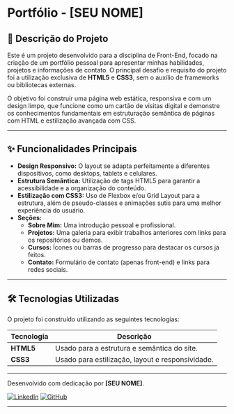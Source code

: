# Portfólio - [SEU NOME]

## 📝 Descrição do Projeto

Este é um projeto desenvolvido para a disciplina de Front-End, focado na criação de um portfólio pessoal para apresentar minhas habilidades, projetos e informações de contato. O principal desafio e requisito do projeto foi a utilização exclusiva de **HTML5** e **CSS3**, sem o auxílio de frameworks ou bibliotecas externas.

O objetivo foi construir uma página web estática, responsiva e com um design limpo, que funcione como um cartão de visitas digital e demonstre os conhecimentos fundamentais em estruturação semântica de páginas com HTML e estilização avançada com CSS.

---

## ✨ Funcionalidades Principais

* **Design Responsivo:** O layout se adapta perfeitamente a diferentes dispositivos, como desktops, tablets e celulares.
* **Estrutura Semântica:** Utilização de tags HTML5 para garantir a acessibilidade e a organização do conteúdo.
* **Estilização com CSS3:** Uso de Flexbox e/ou Grid Layout para a estrutura, além de pseudo-classes e animações sutis para uma melhor experiência do usuário.
* **Seções:**
    * **Sobre Mim:** Uma introdução pessoal e profissional.
    * **Projetos:** Uma galeria para exibir trabalhos anteriores com links para os repositórios ou demos.
    * **Cursos:** Ícones ou barras de progresso para destacar os cursos ja feitos.
    * **Contato:** Formulário de contato (apenas front-end) e links para redes sociais.

---

## 🛠️ Tecnologias Utilizadas

O projeto foi construído utilizando as seguintes tecnologias:

| Tecnologia | Descrição                               |
|------------|-------------------------------------------|
| **HTML5** | Usado para a estrutura e semântica do site. |
| **CSS3** | Usado para estilização, layout e responsividade. |

---



Desenvolvido com dedicação por **[SEU NOME]**.

[![LinkedIn](https://img.shields.io/badge/LinkedIn-0A66C2?style=for-the-badge&logo=linkedin&logoColor=white)](https://www.linkedin.com/in/gabriel-teixeira-bernardes-2b97ab271/)
[![GitHub](https://img.shields.io/badge/GitHub-181717?style=for-the-badge&logo=github&logoColor=white)](https://github.com/Gabrieltbernardes)

---
